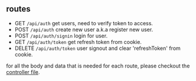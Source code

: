 ## routes

- GET `/api/auth`
  get users, need to verify token to access.
- POST `/api/auth`
  create new user a.k.a register new user.
- POST `/api/auth/signin`
  login for user.
- GET `/api/auth/token`
  get refresh token from cookie.
- DELETE `/api/auth/token`
  user signout and clear 'refreshToken' from cookie.

for all the body and data that is needed for each route, please checkout the [controller file](./src/routes/auth/controller.ts).
